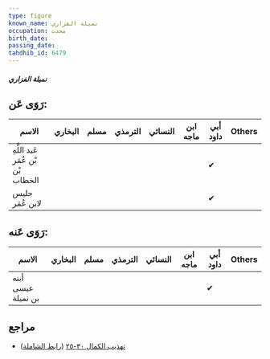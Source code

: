```yaml
---
type: figure
known_name: نميلة الفزاري
occupation: محدث
birth_date:
passing_date:
tahdhib_id: 6479
---
```

##### نميلة الفزاري

## رَوَى عَن:
| الاسم                             | البخاري | مسلم | الترمذي | النسائي | ابن ماجه | أبي داود | Others |
| --------------------------------- | ------- | ---- | ------- | ------- | -------- | -------- | ------ |
| عَبد اللَّهِ بْن عُمَر بْن الخطاب |         |      |         |         |          | ✔        |        |
| جليس لابن عُمَر                   |         |      |         |         |          | ✔        |        |
## رَوَى عَنه:
| الاسم              | البخاري | مسلم | الترمذي | النسائي | ابن ماجه | أبي داود | Others |
| ------------------ | ------- | ---- | ------- | ------- | -------- | -------- | ------ |
| أبنه عيسى بن نميلة |         |      |         |         |          | ✔        |        |
## مراجع
- [تهذيب الكمال ٣٠-٢٥](obsidian://open?vault=Tahdhib-al-Kamal&file=Figures/٦٤٧٩-نميلة%20الفزاري) ([رابط الشاملة](https://shamela.ws/book/3722/16091))